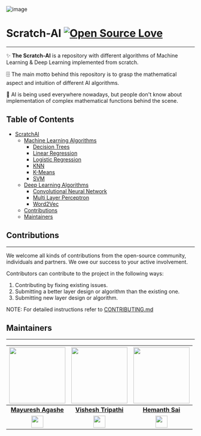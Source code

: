 ![image](https://user-images.githubusercontent.com/75118658/193441891-f4e14df7-2213-4ac1-b9a7-c9811e6cf54a.png)

# Scratch-AI [![Open Source Love](https://badges.frapsoft.com/os/v1/open-source.svg?v=103)](https://github.com/ellerbrock/open-source-badges/)

---


✨ **The Scratch-AI** is a repository with different algorithms of Machine Learning & Deep Learning implemented from scratch. 

🗄 The main motto behind this repository is to grasp the mathematical aspect and intuition of different AI algorithms.

🤖 AI is being used everywhere nowadays, but people don't know about implementation of complex mathematical functions behind the scene.

## Table of Contents
- [ScratchAI](#scratch-ai-)
    * [Machine Learning Algorithms](/traditional_ML_algorithms/)
      * [Decision Trees](/traditional_ML_algorithms/Decision%20Trees/)
      * [Linear Regression](./traditional_ML_algorithms/SimpleLinearRegression)
      * [Logistic Regression](./traditional_ML_algorithms/LogisticRegression)
      * [KNN](./traditional_ML_algorithms/KNN)
      * [K-Means](./traditional_ML_algorithms/K-Means)
      * [SVM](/traditional_ML_algorithms/svm%20algotrithm/)
    * [Deep Learning Algorithms](/deep_learning_algorithms/)
      * [Convolutional Neural Network](./DL_algorithms/Convolutional%20Neural%20Network/)
      * [Multi Layer Perceptron](./DL_algorithms/MultiLayerPerceptron/)
      * [Word2Vec](./DL_algorithms/word2vec/)
    * [Contributions](#contributions)
    * [Maintainers](#maintainers)

## Contributions  
---

We welcome all kinds of contributions from the open-source community, individuals and partners. We owe our success to
your active involvement.

Contributors can contribute to the project in the following ways:  

1. Contributing by fixing existing issues.
2. Submitting a better layer design or algorithm than the existing one.
3. Submitting new layer design or algorithm.

NOTE: For detailed instructions refer to [CONTRIBUTING.md](CONTRIBUTING.md)


## Maintainers

---


| <a href="https://github.com/mayureshagashe2105"><img src="https://avatars.githubusercontent.com/u/75118658?v=4" width=150px height=150px /></a>| <a href="https://github.com/Vishesht27"><img src="https://avatars.githubusercontent.com/u/72491817?v=4" width=150px height=150px /></a>| <a href="https://github.com/HemanthSai7"><img src="https://avatars.githubusercontent.com/u/73033596?v=4" width=150px height=150px /></a>|
| :---: | :---: | :---: |
| **[Mayuresh Agashe](https://github.com/mayureshagashe2105)**| **[Vishesh Tripathi](https://github.com/Vishesht27)**| **[Hemanth Sai](https://github.com/HemanthSai7)**|
| <a href="https://www.linkedin.com/in/mayureshagashe2105/"><img src="https://mpng.subpng.com/20180324/vhe/kisspng-linkedin-computer-icons-logo-social-networking-ser-facebook-5ab6ebfe5f5397.2333748215219374063905.jpg" width="32px" height="32px"></a>| <a href="https://www.linkedin.com/in/vishesh-tripathi/"><img src="https://mpng.subpng.com/20180324/vhe/kisspng-linkedin-computer-icons-logo-social-networking-ser-facebook-5ab6ebfe5f5397.2333748215219374063905.jpg" width="32px" height="32px"></a>| <a href="https://www.linkedin.com/in/hemanthsai3187/"><img src="https://mpng.subpng.com/20180324/vhe/kisspng-linkedin-computer-icons-logo-social-networking-ser-facebook-5ab6ebfe5f5397.2333748215219374063905.jpg" width="32px" height="32px"></a>|



